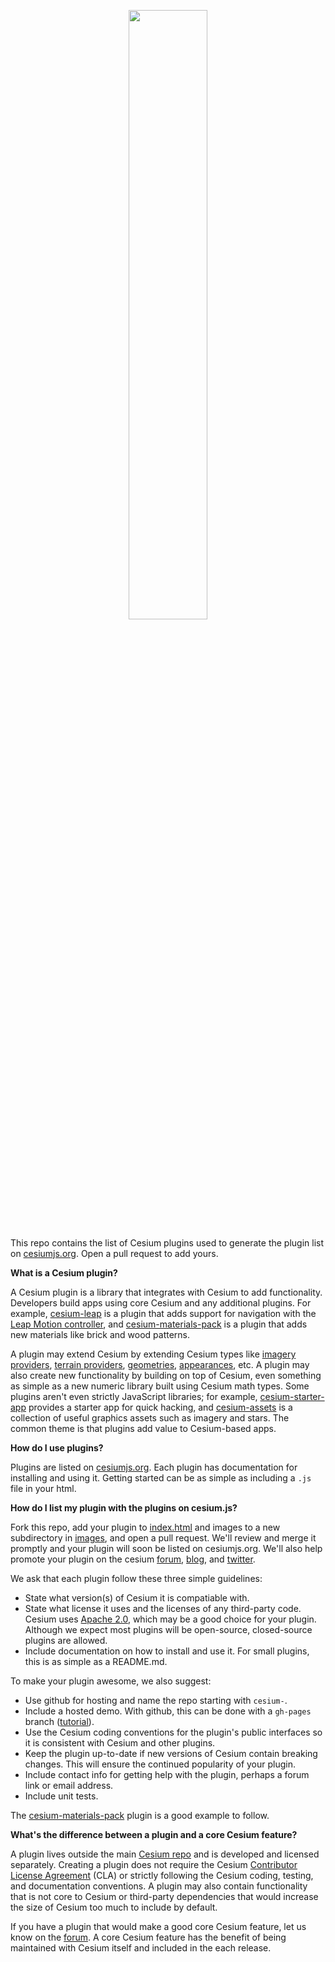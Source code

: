 <p align="center">
<a href="http://cesium.agi.com/">
<img src="https://github.com/AnalyticalGraphicsInc/cesium/wiki/logos/Cesium_Logo_Color.jpg" width="50%" />
</a>
</p>

This repo contains the list of Cesium plugins used to generate the plugin list on [cesiumjs.org](http://cesiumjs.org/plugins).  Open a pull request to add yours.

**What is a Cesium plugin?**

A Cesium plugin is a library that integrates with Cesium to add functionality.  Developers build apps using core Cesium and any additional plugins.  For example, [cesium-leap](https://github.com/Aviture/cesium-leap) is a plugin that adds support for navigation with the [Leap Motion controller](https://www.leapmotion.com/), and [cesium-materials-pack](https://github.com/AnalyticalGraphicsInc/cesium-materials-pack) is a plugin that adds new materials like brick and wood patterns.

A plugin may extend Cesium by extending Cesium types like [imagery providers](http://cesiumjs.org/2013/01/04/Cesium-Imagery-Layers-Tutorial/), [terrain providers](http://cesiumjs.org/2013/02/15/Cesium-Terrain-Tutorial/), [geometries](http://cesiumjs.org/2013/11/04/Geometry-and-Appearances/), [appearances](http://cesiumjs.org/2013/11/04/Geometry-and-Appearances/), etc.  A plugin may also create new functionality by building on top of Cesium, even something as simple as a new numeric library built using Cesium math types.  Some plugins aren't even strictly JavaScript libraries; for example, [cesium-starter-app](https://github.com/pjcozzi/cesium-starter-app) provides a starter app for quick hacking, and [cesium-assets](https://github.com/AnalyticalGraphicsInc/cesium-assets) is a collection of useful graphics assets such as imagery and stars.  The common theme is that plugins add value to Cesium-based apps.

**How do I use plugins?**

Plugins are listed on [cesiumjs.org](http://cesiumjs.org/plugins).  Each plugin has documentation for installing and using it.  Getting started can be as simple as including a `.js` file in your html.

**How do I list my plugin with the plugins on cesium.js?**

Fork this repo, add your plugin to [index.html](index.html) and images to a new subdirectory in [images](images/), and open a pull request.  We'll review and merge it promptly and your plugin will soon be listed on cesiumjs.org.  We'll also help promote your plugin on the cesium  [forum](http://cesiumjs.org/forum.html), [blog](http://cesiumjs.org/blog.html), and [twitter](https://twitter.com/cesiumjs).

We ask that each plugin follow these three simple guidelines:

* State what version(s) of Cesium it is compatiable with.
* State what license it uses and the licenses of any third-party code.  Cesium uses [Apache 2.0](http://www.apache.org/licenses/LICENSE-2.0.html), which may be a good choice for your plugin.  Although we expect most plugins will be open-source, closed-source plugins are allowed.
* Include documentation on how to install and use it.  For small plugins, this is as simple as a README.md.

To make your plugin awesome, we also suggest:

* Use github for hosting and name the repo starting with `cesium-`.
* Include a hosted demo.  With github, this can be done with a `gh-pages` branch ([tutorial](http://xlson.com/2010/11/09/getting-started-with-github-pages.html)).
* Use the Cesium coding conventions for the plugin's public interfaces so it is consistent with Cesium and other plugins.
* Keep the plugin up-to-date if new versions of Cesium contain breaking changes.  This will ensure the continued popularity of your plugin.
* Include contact info for getting help with the plugin, perhaps a forum link or email address.
* Include unit tests.

The [cesium-materials-pack](https://github.com/AnalyticalGraphicsInc/cesium-materials-pack) plugin is a good example to follow.

**What's the difference between a plugin and a core Cesium feature?**

A plugin lives outside the main [Cesium repo](https://github.com/AnalyticalGraphicsInc/cesium) and is developed and licensed separately.  Creating a plugin does not require the Cesium [Contributor License Agreement](https://github.com/AnalyticalGraphicsInc/cesium/blob/master/CONTRIBUTING.md) (CLA) or strictly following the Cesium coding, testing, and documentation conventions.  A plugin may also contain functionality that is not core to Cesium or third-party dependencies that would increase the size of Cesium too much to include by default.

If you have a plugin that would make a good core Cesium feature, let us know on the [forum](http://cesiumjs.org/forum.html).  A core Cesium feature has the benefit of being maintained with Cesium itself and included in the each release.
